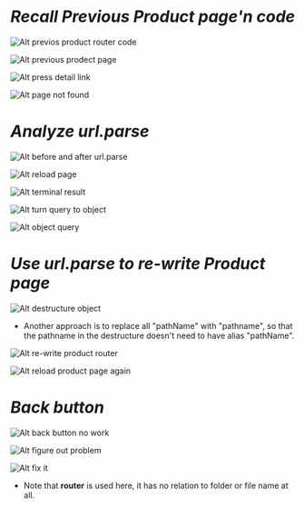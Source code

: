 # **_Recall Previous Product page'n code_**

![Alt previos product router code](pic/bandicam%202022-10-02%2000-53-37-940.jpg)

![Alt previous prodect page](pic/bandicam%202022-10-02%2000-54-41-966.jpg)

![Alt press detail link](pic/bandicam%202022-10-02%2000-55-27-360.jpg)

![Alt page not found](pic/bandicam%202022-10-02%2000-55-58-745.jpg)

# **_Analyze url.parse_**

![Alt before and after url.parse](pic/bandicam%202022-10-02%2000-58-34-341.jpg)

![Alt reload page](pic/bandicam%202022-10-02%2000-59-03-092.jpg)

![Alt terminal result](pic/bandicam%202022-10-02%2001-01-11-088.jpg)

![Alt turn query to object](pic/bandicam%202022-10-02%2001-01-59-678.jpg)

![Alt object query](pic/bandicam%202022-10-02%2001-02-41-071.jpg)

# **_Use url.parse to re-write Product page_**

![Alt destructure object](pic/bandicam%202022-10-02%2001-16-06-517.jpg)

- Another approach is to replace all "pathName" with "pathname", so that the pathname in the destructure doesn't need to have alias "pathName".

![Alt re-write product router](pic/bandicam%202022-10-02%2001-19-05-674.jpg)

![Alt reload product page again](pic/bandicam%202022-10-02%2001-19-49-561.jpg)

# **_Back button_**

![Alt back button no work](pic/bandicam%202022-10-02%2001-20-09-494.jpg)

![Alt figure out problem](pic/bandicam%202022-10-02%2001-21-57-745.jpg)

![Alt fix it](pic/bandicam%202022-10-02%2001-22-32-856.jpg)

- Note that **router** is used here, it has no relation to folder or file name at all.
